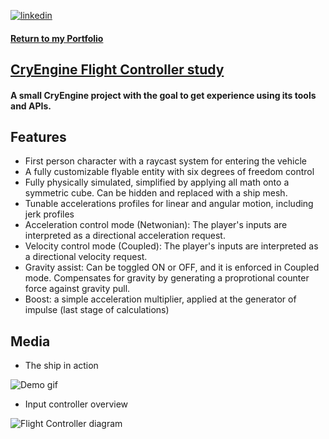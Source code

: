 
[![linkedin](https://img.shields.io/badge/linkedin-0A66C2?style=for-the-badge&logo=linkedin&logoColor=white)](https://www.linkedin.com/in/matheus-perches/)

#### [Return to my Portfolio](https://github.com/matheusperches/matheusperches.github.io) 

## [CryEngine Flight Controller study ]([https://github.com/matheusperches/6DoF-TimeAttack](https://github.com/matheusperches/cryprototype))

#### A small CryEngine project with the goal to get experience using its tools and APIs.

## Features
 - First person character with a raycast system for entering the vehicle
 - A fully customizable flyable entity with six degrees of freedom control
 - Fully physically simulated, simplified by applying all math onto a symmetric cube. Can be hidden and replaced with a ship mesh. 
 - Tunable accelerations profiles for linear and angular motion, including jerk profiles
 - Acceleration control mode (Netwonian): The player's inputs are interpreted as a directional acceleration request.
 - Velocity control mode (Coupled): The player's inputs are interpreted as a directional velocity request.
 - Gravity assist: Can be toggled ON or OFF, and it is enforced in Coupled mode. Compensates for gravity by generating a proprotional counter force against gravity pull. 
 - Boost: a simple acceleration multiplier, applied at the generator of impulse (last stage of calculations)

## Media

- The ship in action

![Demo gif]()

- Input controller overview

![Flight Controller diagram](https://raw.githubusercontent.com/matheusperches/PlaygroundProj/main/Info/sfcs.jpg)
